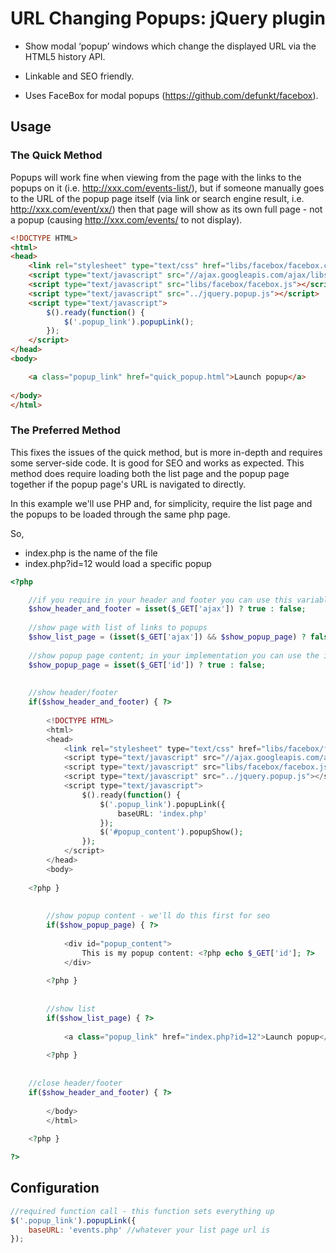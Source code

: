 URL Changing Popups: jQuery plugin
==================================

* Show modal ‘popup’ windows which change the displayed URL via the HTML5 history API.

* Linkable and SEO friendly.

* Uses FaceBox for modal popups (https://github.com/defunkt/facebox).


Usage
-----

### The Quick Method
	
Popups will work fine when viewing from the page with the links to the popups on it (i.e. http://xxx.com/events-list/), but if someone manually goes to the URL of the popup page itself (via link or search engine result, i.e. http://xxx.com/event/xx/) then that page will show as its own full page - not a popup (causing http://xxx.com/events/ to not display).
	
```html	
<!DOCTYPE HTML>
<html>
<head>
	<link rel="stylesheet" type="text/css" href="libs/facebox/facebox.css" />
	<script type="text/javascript" src="//ajax.googleapis.com/ajax/libs/jquery/1.9.1/jquery.min.js"></script>
	<script type="text/javascript" src="libs/facebox/facebox.js"></script>
	<script type="text/javascript" src="../jquery.popup.js"></script>
	<script type="text/javascript">
		$().ready(function() {
			$('.popup_link').popupLink();
		});
	</script>
</head>
<body>

	<a class="popup_link" href="quick_popup.html">Launch popup</a>
	
</body>
</html>
```

### The Preferred Method

This fixes the issues of the quick method, but is more in-depth and requires some server-side code. It is good for SEO and works as expected. This method does require loading both the list page and the popup page together if the popup page's URL is navigated to directly.

In this example we'll use PHP and, for simplicity, require the list page and the popups to be loaded through the same php page.

So,
* index.php is the name of the file
* index.php?id=12 would load a specific popup
		  
```php
<?php

	//if you require in your header and footer you can use this variable as a flag not to; ?ajax=true added by jquery.popup.js to links to be opened as popups when requested via ajax
	$show_header_and_footer = isset($_GET['ajax']) ? true : false;
	
	//show page with list of links to popups
	$show_list_page = (isset($_GET['ajax']) && $show_popup_page) ? false : true; 
	
	//show popup page content; in your implementation you can use the id to load different content for each popup link
	$show_popup_page = isset($_GET['id']) ? true : false;
		
	
	//show header/footer
	if($show_header_and_footer) { ?>
		
		<!DOCTYPE HTML>
		<html>
		<head>
			<link rel="stylesheet" type="text/css" href="libs/facebox/facebox.css" />
			<script type="text/javascript" src="//ajax.googleapis.com/ajax/libs/jquery/1.9.1/jquery.min.js"></script>
			<script type="text/javascript" src="libs/facebox/facebox.js"></script>
			<script type="text/javascript" src="../jquery.popup.js"></script>
			<script type="text/javascript">
				$().ready(function() {
					$('.popup_link').popupLink({
						baseURL: 'index.php'
					});
					$('#popup_content').popupShow();
				});
			</script>
		</head>
		<body>
		
	<?php }
	
	
		//show popup content - we'll do this first for seo
		if($show_popup_page) { ?>
			
			<div id="popup_content">
				This is my popup content: <?php echo $_GET['id']; ?>
			</div>
			
		<?php }
		
		
		//show list
		if($show_list_page) { ?>
			
			<a class="popup_link" href="index.php?id=12">Launch popup</a>
			
		<?php }
		
		
	//close header/footer
	if($show_header_and_footer) { ?>
			
		</body>
		</html>
	
	<?php }

?>
```


Configuration
-------------

```javascript
//required function call - this function sets everything up
$('.popup_link').popupLink({
	baseURL: 'events.php' //whatever your list page url is
});
```